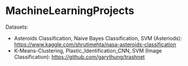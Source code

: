 # MachineLearningProjects

Datasets:

- Asteroids Classification, Naive Bayes Classification, SVM (Asteriods): https://www.kaggle.com/shrutimehta/nasa-asteroids-classification
- K-Means-Clustering, Plastic_Identification_CNN, SVM (Image Classification): https://github.com/garythung/trashnet
